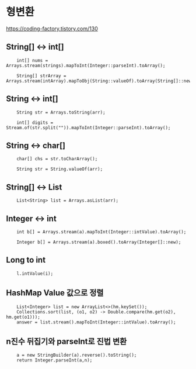 형변환
======

https://coding-factory.tistory.com/130

## String[] <-> int[] 
        int[] nums = Arrays.stream(strings).mapToInt(Integer::parseInt).toArray();

        String[] strArray = Arrays.stream(intArray).mapToObj(String::valueOf).toArray(String[]::new);

## String <-> int[]
        String str = Arrays.toString(arr);

        int[] digits = Stream.of(str.split("")).mapToInt(Integer::parseInt).toArray();

## String <-> char[]
        char[] chs = str.toCharArray();

        String str = String.valueOf(arr);

## String[] <-> List
        List<String> list = Arrays.asList(arr);
        
## Integer <-> int
        int b[] = Arrays.stream(a).mapToInt(Integer::intValue).toArray(); 

        Integer b[] = Arrays.stream(a).boxed().toArray(Integer[]::new); 
        
## Long to int 
        l.intValue(i);





## HashMap Value 값으로 정렬

        List<Integer> list = new ArrayList<>(hm.keySet());
        Collections.sort(list, (o1, o2) -> Double.compare(hm.get(o2), hm.get(o1)));
        answer = list.stream().mapToInt(Integer::intValue).toArray();


## n진수 뒤집기와 parseInt로 진법 변환
        
        a = new StringBuilder(a).reverse().toString();
        return Integer.parseInt(a,n);
